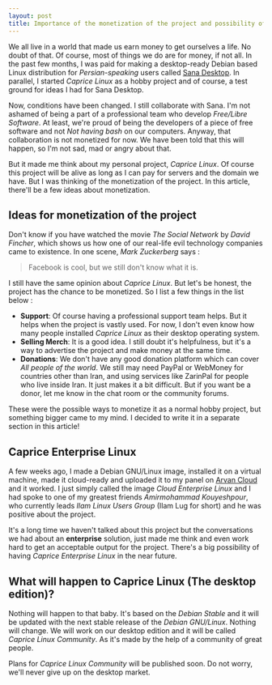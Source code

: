 ```yaml
---
layout: post
title: Importance of the monetization of the project and possibility of an enterprise edition
---
```


We all live in a world that made us earn money to get ourselves a life. No doubt of that. Of course, most of things we do are for money, if not all. In the past few months, I was paid for making a desktop-ready Debian based Linux distribution for _Persian-speaking_ users called [Sana Desktop](http://sanaos.ir). In parallel, I started _Caprice Linux_ as a hobby project and of course, a test ground for ideas I had for Sana Desktop. 

Now, conditions have been changed. I still collaborate with Sana. I'm not ashamed of being a part of a professional team who develop _Free/Libre Software_. At least, we're proud of being the developers of a piece of free software and not _Not having bash_ on our computers. Anyway, that collaboration is not monetized for now. We have been told that this will happen, so I'm not sad, mad or angry about that. 

But it made me think about my personal project, _Caprice Linux_. Of course this project will be alive as long as I can pay for servers and the domain we have. But I was thinking of the monetization of the project. In this article, there'll be a few ideas about monetization. 

## Ideas for monetization of the project 

Don't know if you have watched the movie _The Social Network_ by _David Fincher_, which shows us how one of our real-life evil technology companies came to existence. In one scene, _Mark Zuckerberg_ says : 

> Facebook is cool, but we still don't know what it is. 

I still have the same opinion about _Caprice Linux_. But let's be honest, the project has the chance to be monetized. So I list a few things in the list below : 

* __Support__: Of course having a professional support team helps. But it helps when the project is vastly used. For now, I don't even know how many people installed _Caprice Linux_ as their desktop operating system. 
* __Selling Merch__: It is a good idea. I still doubt it's helpfulness, but it's a way to advertise the project and make money at the same time. 
* __Donations__: We don't have any good donation platform which can cover _All people of the world_. We still may need PayPal or WebMoney for countries other than Iran, and using services like ZarinPal for people who live inside Iran. It just makes it a bit difficult. But if you want be a donor, let me know in the chat room or the community forums. 

These were the possible ways to monetize it as a normal hobby project, but something bigger came to my mind. I decided to write it in a separate section in this article! 

## Caprice Enterprise Linux 

A few weeks ago, I made a Debian GNU/Linux image, installed it on a virtual machine, made it cloud-ready and uploaded it to my panel on [Arvan Cloud](http://arvancloud.com) and it worked. I just simply called the image _Cloud Enterprise Linux_ and I had spoke to one of my greatest friends _Amirmohammad Kouyeshpour_, who currently leads _Ilam Linux Users Group_ (Ilam Lug for short) and he was positive about the project. 

It's a long time we haven't talked about this project but the conversations we had about an __enterprise__ solution, just made me think and even work hard to get an acceptable output for the project. There's a big possibility of having _Caprice Enterprise Linux_ in the near future. 

## What will happen to Caprice Linux (The desktop edition)? 

Nothing will happen to that baby. It's based on the _Debian Stable_ and it will be updated with the next stable release of the _Debian GNU/Linux_. Nothing will change. We will work on our desktop edition and it will be called _Caprice Linux Community_. As it's made by the help of a community of great people. 

Plans for _Caprice Linux Community_ will be published soon. Do not worry, we'll never give up on the desktop market. 